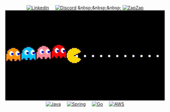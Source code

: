 <div align="center">

[![Linkedin](https://img.shields.io/badge/LinkedIn-0077B5?style=for-the-badge&logo=linkedin&logoColor=white)](https://www.linkedin.com/in/lucasgrfzan/)
&nbsp;&nbsp;&nbsp;
[![Discord](https://img.shields.io/badge/Discord-7289DA?style=for-the-badge&logo=discord&logoColor=white)]([https://discord.com/seu-usuario](https://discordlookup.com/user/744312574635409408))
&nbsp;&nbsp;&nbsp;
[![ZapZap](https://img.shields.io/badge/WhatsApp-25D366?style=for-the-badge&logo=whatsapp&logoColor=white)](https://wa.me/5511952255818)
<br>
<img src="0ad1d7cef24a77e15099915897edb089.gif">
<br>
[![Java](https://img.shields.io/badge/Java-ED8B00?style=for-the-badge&logo=openjdk&logoColor=white)](https://www.java.com/)
&nbsp;&nbsp;&nbsp;
[![Spring](https://img.shields.io/badge/Spring-6DB33F?style=for-the-badge&logo=spring&logoColor=white)](https://spring.io/)
&nbsp;&nbsp;&nbsp;
[![Go](https://img.shields.io/badge/Go-00ADD8?style=for-the-badge&logo=go&logoColor=white)](https://jwt.io/)
&nbsp;&nbsp;&nbsp;
[![AWS](https://img.shields.io/badge/Amazon_AWS-232F3E?style=for-the-badge&logo=amazon-aws&logoColor=white)](https://aws.amazon.com/)

</div>
